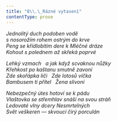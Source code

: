 ```yaml
---
title: "8\\.\_Rázné vytasení"
contentType: prose
---
```


_Jednolitý duch podoben vodě  
s nosorožím rohem ostrým do krve  
Peng se křídlobitím dere k Mléčné dráze  
Kohout s polednem až skřeká poprvé_

  

_Lehký vzmach   a jak když scvaknou nůžky  
Křehkost po kaštanu smutně zavoní  
Zde skořápka liči   Zde lotosů víčka  
Bambusem ti přítel   Žena slivoní_

  

_Nebezpečný útes hotoví se k pádu  
Vlaštovka se střemhlav snáší na svou stráň  
Ledovaté vlny dcery Nesmrtelných  
Svět veškeren — skvoucí čirý porculán_
